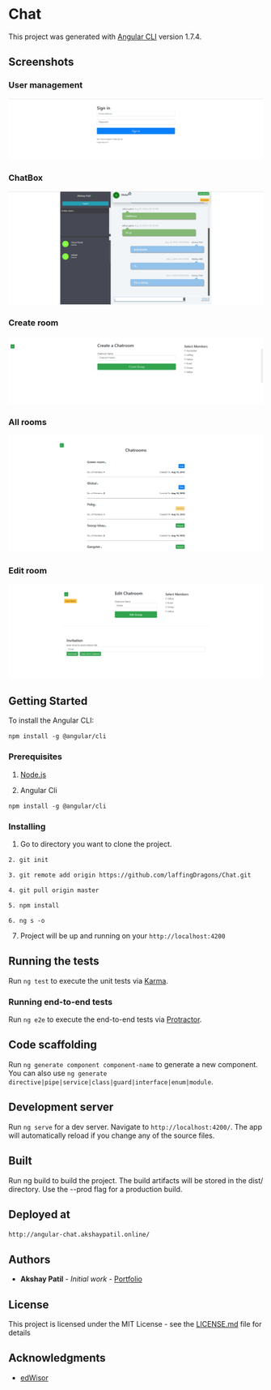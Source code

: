 # Chat

This project was generated with [Angular CLI](https://github.com/angular/angular-cli) version 1.7.4.

## Screenshots

### User management

![Alt text](https://github.com/laffingDragons/Screenshots/blob/master/6.PNG?raw=true "Title")

### ChatBox

![Alt text](https://github.com/laffingDragons/Screenshots/blob/master/7.PNG?raw=true "Title")

### Create room 

![Alt text](https://github.com/laffingDragons/Screenshots/blob/master/8.PNG?raw=true "Title")

### All rooms

![Alt text](https://github.com/laffingDragons/Screenshots/blob/master/9.PNG?raw=true "Title")

### Edit room 

![Alt text](https://github.com/laffingDragons/Screenshots/blob/master/10.PNG?raw=true "Title")

## Getting Started

To install the Angular CLI:

```
npm install -g @angular/cli
```

### Prerequisites

1. [Node.js](https://nodejs.org/en/download/)

2. Angular Cli
 

```
npm install -g @angular/cli
```

### Installing


1. Go to directory you want to clone the project.
```
2. git init
```
```
3. git remote add origin https://github.com/laffingDragons/Chat.git
```
```
4. git pull origin master
```
```
5. npm install
```
```
6. ng s -o
```

7. Project will be up and running on your `http://localhost:4200`

## Running the tests


Run `ng test` to execute the unit tests via [Karma](https://karma-runner.github.io).

###  Running end-to-end tests

Run `ng e2e` to execute the end-to-end tests via [Protractor](http://www.protractortest.org/).


## Code scaffolding

Run `ng generate component component-name` to generate a new component. You can also use `ng generate directive|pipe|service|class|guard|interface|enum|module`.


## Development server

Run `ng serve` for a dev server. Navigate to `http://localhost:4200/`. The app will automatically reload if you change any of the source files.

## Built 

Run ng build to build the project. The build artifacts will be stored in the dist/ directory. Use the --prod flag for a production build.

## Deployed at

`http://angular-chat.akshaypatil.online/`

## Authors

* **Akshay Patil** - *Initial work* - [Portfolio](https://laffingdragons.github.io/Material-Portfolio/)



## License

This project is licensed under the MIT License - see the [LICENSE.md](LICENSE.md) file for details

## Acknowledgments

* [edWisor](https://edwisor.com/)


